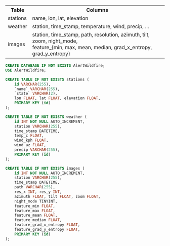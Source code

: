 
<table style='display:block; width: 100%'>
    <tr><th>Table</th><th>Columns</th></tr>
    <tr><td>stations</td><td>name, lon, lat, elevation</td></tr>
    <tr><td>weather</td><td>station, time_stamp, temperature, wind, precip, ...</td></tr>
    <tr><td>images</td><td>
        station, time_stamp, path, resolution, azimuth, tilt, zoom, night_mode,<br/>
        feature_{min, max, mean, median, grad_x_entropy, grad_y_entropy}
    </td></tr>
</table>

```sql
CREATE DATABASE IF NOT EXISTS AlertWildfire;
USE AlertWildfire;

CREATE TABLE IF NOT EXISTS stations (
    id VARCHAR(255),
    `name` VARCHAR(255),
    `state` VARCHAR(2),
    lon FLOAT, lat FLOAT, elevation FLOAT,
    PRIMARY KEY (id)
);

CREATE TABLE IF NOT EXISTS weather (
    id INT NOT NULL AUTO_INCREMENT,
    station VARCHAR(255),
    time_stamp DATETIME,
    temp_c FLOAT,
    wind_kph FLOAT,
    wind_az FLOAT,
    precip VARCHAR(255),
    PRIMARY KEY (id)
);

CREATE TABLE IF NOT EXISTS images (
	id INT NOT NULL AUTO_INCREMENT,
    station VARCHAR(255),
    time_stamp DATETIME,
    path VARCHAR(255),
    res_x INT, res_y INT,
    azimuth FLOAT, tilt FLOAT, zoom FLOAT,
    night_mode TINYINT,
    feature_min FLOAT,
    feature_max FLOAT,
    feature_mean FLOAT,
    feature_median FLOAT,
    feature_grad_x_entropy FLOAT,
    feature_grad_y_entropy FLOAT,
    PRIMARY KEY (id)
);
```

<!--
```python
import numpy as np
from skimage import data
from skimage.io import imread, imsave
from skimage.util import img_as_ubyte
from skimage.filters.rank import entropy
from skimage.morphology import disk
from skimage.color import rgb2hsv, rgb2gray, rgb2yuv

img = imread('fname.jpg')
img_gray = rgb2gray(img)
img_entropy = entropy(img_gray, disk(5))
imsave('fname-entropy.jpg', img_entropy)
```
-->
